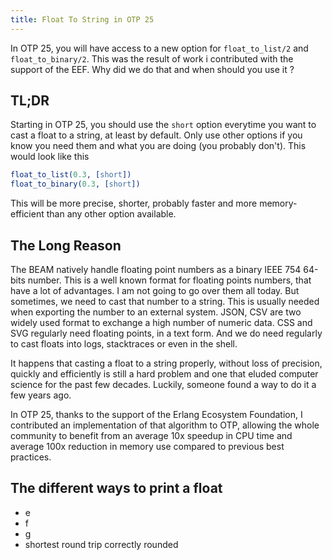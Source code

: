 ```yaml
---
title: Float To String in OTP 25
---
```

In OTP 25, you will have access to a new option for `float_to_list/2` and
`float_to_binary/2`. This was the result of work i contributed with the support
of the EEF. Why did we do that and when should you use it ?
<!--more-->

## TL;DR

Starting in OTP 25, you should use the `short` option everytime you want to cast
a float to a string, at least by default. Only use other options if you know you
need them and what you are doing (you probably don't). This would look like this

```erlang
float_to_list(0.3, [short])
float_to_binary(0.3, [short])
```

This will be more precise, shorter, probably faster and more memory-efficient
than any other option available.

## The Long Reason

The BEAM natively handle floating point numbers as a binary IEEE 754 64-bits
number. This is a well known format for floating points numbers, that have a lot
of advantages. I am not going to go over them all today. But sometimes, we need
to cast that number to a string. This is usually needed when exporting the
number to an external system. JSON, CSV are two widely used format to exchange a
high number of numeric data. CSS and SVG regularly need floating points, in a
text form. And we do need regularly to cast floats into logs, stacktraces or
even in the shell.

It happens that casting a float to a string properly, without loss of precision,
quickly and efficiently is still a hard problem and one that eluded computer
science for the past few decades. Luckily, someone found a way to do it a few
years ago.

In OTP 25, thanks to the support of the Erlang Ecosystem Foundation, I
contributed an implementation of that algorithm to OTP, allowing the whole
community to benefit from an average 10x speedup in CPU time and average 100x
reduction in memory use compared to previous best practices.

## The different ways to print a float

- e
- f
- g
- shortest round trip correctly rounded